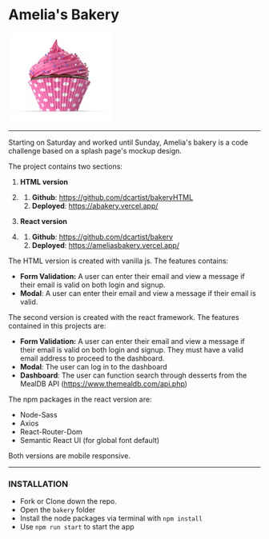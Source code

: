# Amelia's Bakery

<img src="./src/Assets/cupcake.jpg" alt="cupcake" style="zoom:20%;" />

------

Starting on Saturday and worked until Sunday, Amelia's bakery is a code challenge based on a splash page's mockup design.

The project contains two sections:

1. **HTML version** 

2. 1. **Github**: https://github.com/dcartist/bakeryHTML
   2. **Deployed**: https://abakery.vercel.app/

3. **React version**

4. 1. **Github**: https://github.com/dcartist/bakery
   2. **Deployed**: https://ameliasbakery.vercel.app/

The HTML version is created with vanilla js. The features contains:

- **Form Validation:** A user can enter their email and view a message if their email is valid on both login and signup.
- **Modal**: A user can enter their email and view a message if their email is valid.

The second version is created with the react framework. The features contained in this projects are:

- **Form Validation:** A user can enter their email and view a message if their email is valid on both login and signup. They must have a valid email address to proceed to the dashboard.
- **Modal**: The user can log in to the dashboard
- **Dashboard**: The user can function search through desserts from the MealDB API (https://www.themealdb.com/api.php)



The npm packages in the react version are:

-  Node-Sass
- Axios
- React-Router-Dom
- Semantic React UI (for global font default)

Both versions are mobile responsive.

------

### INSTALLATION

- Fork or Clone down the repo.
- Open the `bakery` folder
- Install the node packages via terminal with `npm install`
- Use `npm run start` to start the app